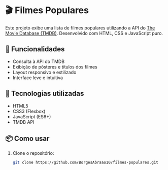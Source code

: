 # 🎬 Filmes Populares

Este projeto exibe uma lista de filmes populares utilizando a API do [The Movie Database (TMDB)](https://www.themoviedb.org/). Desenvolvido com HTML, CSS e JavaScript puro.

## 🚀 Funcionalidades

- Consulta à API do TMDB
- Exibição de pôsteres e títulos dos filmes
- Layout responsivo e estilizado
- Interface leve e intuitiva

## 🔧 Tecnologias utilizadas

- HTML5
- CSS3 (Flexbox)
- JavaScript (ES6+)
- TMDB API

## 📦 Como usar

1. Clone o repositório:
   ```bash
   git clone https://github.com/BorgesAbraao10/filmes-populares.git
